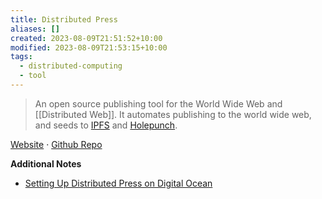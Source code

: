 ```yaml
---
title: Distributed Press
aliases: []
created: 2023-08-09T21:51:52+10:00
modified: 2023-08-09T21:53:15+10:00
tags:
  - distributed-computing
  - tool
---
```


> An open source publishing tool for the World Wide Web and [[Distributed Web]]. It automates publishing to the world wide web, and seeds to [IPFS](ipfs.md) and [Holepunch](holepunch.md).

[Website](https://distributed.press/)  ·  [Github Repo](https://github.com/hyphacoop/api.distributed.press)

**Additional Notes**
- [Setting Up Distributed Press on Digital Ocean](posts/setting-up-distributed-press-on-digital-ocean.md)